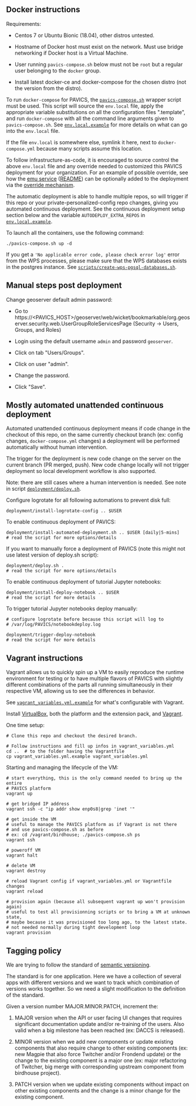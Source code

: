 ## Docker instructions

Requirements:

* Centos 7 or Ubuntu Bionic (18.04), other distros untested.

* Hostname of Docker host must exist on the network.  Must use bridge
  networking if Docker host is a Virtual Machine.

* User running `pavics-compose.sh` below must not be `root` but a regular user
  belonging to the `docker` group.

* Install latest docker-ce and docker-compose for the chosen distro (not the
  version from the distro).

To run `docker-compose` for PAVICS, the [`pavics-compose.sh`](pavics-compose.sh) wrapper script must be used.
This script will source the `env.local` file, apply the appropriate variable substitutions on all the configuration files ".template", and run `docker-compose` with all the command line arguments given to `pavics-compose.sh`. See [`env.local.example`](env.local.example) for more details on what can go into the `env.local` file.

If the file `env.local` is somewhere else, symlink it here, next to
`docker-compose.yml` because many scripts assume this location.

To follow infrastructure-as-code, it is encouraged to source control the above
`env.local` file and any override needed to customized this PAVICS deployment
for your organization.  For an example of possible override, see how the [emu
service](optional-components/emu/docker-compose-extra.yml)
([README](optional-components/README.md)) can be optionally added to the
deployment via the [override
mechanism](https://docs.docker.com/compose/extends/).

The automatic deployment is able to handle multiple repos, so will trigger if
this repo or your private-personalized-config repo changes, giving you
automated continuous deployment.  See the continuous deployment setup section
below and the variable `AUTODEPLOY_EXTRA_REPOS` in
[`env.local.example`](env.local.example).

To launch all the containers, use the following command:
```
./pavics-compose.sh up -d
```

If you get a `'No applicable error code, please check error log'` error from the WPS processes, please make sure that the WPS databases exists in the
postgres instance. See [`scripts/create-wps-pgsql-databases.sh`](scripts/create-wps-pgsql-databases.sh).


## Manual steps post deployment

Change geoserver default admin password:

* Go to
  https://<PAVICS_HOST>/geoserver/web/wicket/bookmarkable/org.geoserver.security.web.UserGroupRoleServicesPage (Security -> Users, Groups, and Roles)

* Login using the default username `admin` and password `geoserver`.

* Click on tab "Users/Groups".

* Click on user "admin".

* Change the password.

* Click "Save".


## Mostly automated unattended continuous deployment

Automated unattended continuous deployment means if code change in the checkout
of this repo, on the same currently checkout branch (ex: config changes,
`docker-compose.yml` changes) a deployment will be performed automatically
without human intervention.

The trigger for the deployment is new code change on the server on the current
branch (PR merged, push).  New code change locally will not trigger deployment
so local development workflow is also supported.

Note: there are still cases where a human intervention is needed.  See note in
script [`deployment/deploy.sh`](deployment/deploy.sh).

Configure logrotate for all following automations to prevent disk full:
```
deployment/install-logrotate-config .. $USER
```

To enable continuous deployment of PAVICS:

```
deployment/install-automated-deployment.sh .. $USER [daily|5-mins]
# read the script for more options/details
```

If you want to manually force a deployment of PAVICS (note this might not use
latest version of deploy.sh script):
```
deployment/deploy.sh .
# read the script for more options/details
```

To enable continuous deployment of tutorial Jupyter notebooks:

```
deployment/install-deploy-notebook .. $USER
# read the script for more details
```

To trigger tutorial Jupyter notebooks deploy manually:
```
# configure logrotate before because this script will log to
# /var/log/PAVICS/notebookdeploy.log

deployment/trigger-deploy-notebook
# read the script for more details
```


## Vagrant instructions

Vagrant allows us to quickly spin up a VM to easily reproduce the runtime
environment for testing or to have multiple flavors of PAVICS with slightly
different combinations of the parts all running simultaneously in their
respective VM, allowing us to see the differences in behavior.

See [`vagrant_variables.yml.example`](../vagrant_variables.yml.example) for what's
configurable with Vagrant.

Install [VirtualBox](https://www.virtualbox.org/wiki/Downloads), both the
platform and the extension pack, and
[Vagrant](https://www.vagrantup.com/downloads.html).

One time setup:
```
# Clone this repo and checkout the desired branch.

# Follow instructions and fill up infos in vagrant_variables.yml
cd ..  # to the folder having the Vagrantfile
cp vagrant_variables.yml.example vagrant_variables.yml
```

Starting and managing the lifecycle of the VM:
```
# start everything, this is the only command needed to bring up the entire
# PAVICS platform
vagrant up

# get bridged IP address
vagrant ssh -c "ip addr show enp0s8|grep 'inet '"

# get inside the VM
# useful to manage the PAVICS platform as if Vagrant is not there
# and use pavics-compose.sh as before
# ex: cd /vagrant/birdhouse; ./pavics-compose.sh ps
vagrant ssh

# poweroff VM
vagrant halt

# delete VM
vagrant destroy

# reload Vagrant config if vagrant_variables.yml or Vagrantfile changes
vagrant reload

# provision again (because all subsequent vagrant up won't provision again)
# useful to test all provisionning scripts or to bring a VM at unknown state,
# maybe because it was provisioned too long ago, to the latest state.
# not needed normally during tight development loop
vagrant provision
```


## Tagging policy

We are trying to follow the standard of [semantic versioning](https://semver.org/).

The standard is for one application.  Here we have a collection of several apps
with different versions and we want to track which combination of versions works
together.  So we need a slight modification to the definition of the standard.

Given a version number MAJOR.MINOR.PATCH, increment the:

  1. MAJOR version when the API or user facing UI changes that requires
     significant documentation update and/or re-training of the users.  Also
     valid when a big milestone has been reached (ex: DACCS is released).

  1. MINOR version when we add new components or update existing components
     that also require change to other existing components (ex: new Magpie that
     also force Twitcher and/or Frondend update) or the change to the existing
     component is a major one (ex: major refactoring of Twitcher, big merge
     with corresponding upstream component from birdhouse project).

  1. PATCH version when we update existing components without impact on other
     existing components and the change is a minor change for the existing
     component.
